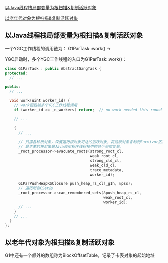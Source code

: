 [以Java线程栈局部变量为根扫描&复制活跃对象](#以Java线程栈局部变量为根扫描&复制活跃对象)

[以老年代对象为根扫描&复制活跃对象](#以老年代对象为根扫描&复制活跃对象)

## 以Java线程栈局部变量为根扫描&复制活跃对象
一个YGC工作线程的调用链为：
G1ParTask::work() -> 

YGC启动时，多个YGC工作线程的入口为G1ParTask::work()：

```c++
class G1ParTask : public AbstractGangTask {
protected:
  // ...

public:
  // ...

  void work(uint worker_id) {
    // work函数被多个YGC工作线程调用
    if (worker_id >= _n_workers) return;  // no work needed this round

    // ...

    {
      // ...

      // 扫描各种根对象，深度遍历根对象可达的活跃对象，将活跃对象复制到Survivor区。
      // 最主要的根对象是Java应用程序线程栈中的各个局部变量。
      _root_processor->evacuate_roots(strong_root_cl,
                                      weak_root_cl,
                                      strong_cld_cl,
                                      weak_cld_cl,
                                      trace_metadata,
                                      worker_id);

      G1ParPushHeapRSClosure push_heap_rs_cl(_g1h, &pss);
      // 遍历所有CSet的
      _root_processor->scan_remembered_sets(&push_heap_rs_cl,
                                            weak_root_cl,
                                            worker_id);
      // ...
    }
    // ...
  }
};
```

## 以老年代对象为根扫描&复制活跃对象
G1中还有一个额外的数组称为BlockOffsetTable，记录了卡表对象的起始地址

